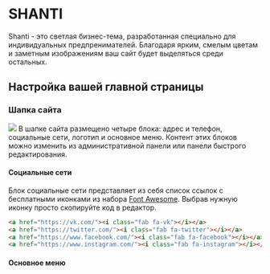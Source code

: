 # SHANTI
Shanti - это светлая бизнес-тема, разработанная специально для индивидуальных предпренимателей.
Благодаря ярким, смелым цветам и заметным изображениям ваш сайт будет выделяться среди остальных.

## Настройка вашей главной страницы
### Шапка сайта
![](https://artemtyrsin.github.io/themes/shanti/screenshots/header.png)
В шапке сайта размещено четыре блока: адрес и телефон, социальные сети, логотип и основное меню. Контент этих блоков можно изменить из административной панели или панели быстрого редактирования.
#### Социальные сети
Блок социальные сети представляет из себя список ссылок с бесплатными иконками из набора [Font Awesome](https://fontawesome.com/icons?d=gallery&s=brands&m=free). Выбрав нужную иконку просто скопируйте код в редактор.
```HTML
<a href="https://vk.com/"><i class="fab fa-vk"></i></a>
<a href="https://twitter.com/"><i class="fab fa-twitter"></i></a>
<a href="https://www.facebook.com/"><i class="fab fa-facebook"></i></a>
<a href="https://www.instagram.com/"><i class="fab fa-instagram"></i></a>
```
#### Основное меню
